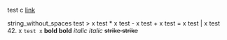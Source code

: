 test c
[link](http://google.com)

string_without_spaces
test > x
test * x
test - x
test + x
test = x
test | x
test 42. x
```test x```
**bold bold**
*italic italic*
~~strike strike~~
